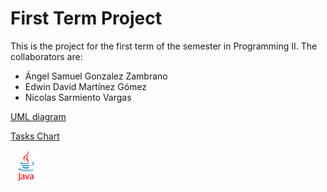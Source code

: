# First Term Project
This is the project for the first term of the semester in Programming II.
The collaborators are:
  - Ángel Samuel Gonzalez Zambrano
  - Edwin David Martínez Gómez
  - Nicolas Sarmiento Vargas

[UML diagram](https://lucid.app/lucidchart/d4995ffd-e811-48e7-a310-96cbc6c743b6/edit?invitationId=inv_000e4c7a-e4cf-4866-a645-b2fdb2033da0&page=0_0#) 

[Tasks Chart](https://github.com/users/Nicolas-Sarmiento/projects/4/views/1)


<img src = "https://github.com/devicons/devicon/blob/master/icons/java/java-original-wordmark.svg" alt = "java-logo" height = "50px">
